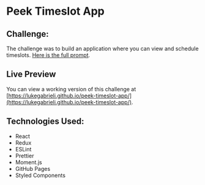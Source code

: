 # Peek Timeslot App

## Challenge:

The challenge was to build an application where you can view and schedule timeslots. [Here is the full prompt](https://gist.github.com/cdeeter/cfd8e915ddae42e44e1671255dd9a604).

## Live Preview

You can view a working version of this challenge at [https://lukegabrieli.github.io/peek-timeslot-app/](https://lukegabrieli.github.io/peek-timeslot-app/).

## Technologies Used:

- React
- Redux
- ESLint
- Prettier
- Moment.js
- GitHub Pages
- Styled Components
